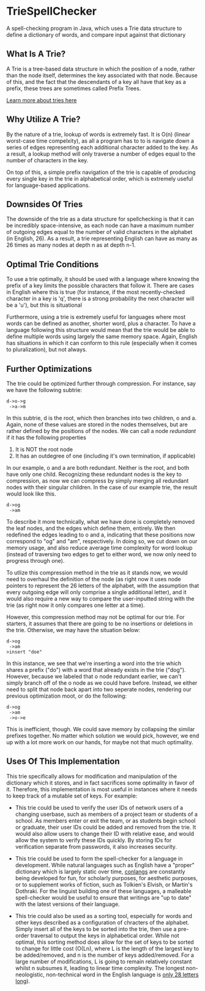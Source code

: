 # TrieSpellChecker
A spell-checking program in Java, which uses a Trie data structure to define a dictionary of words, and compare input against that dictionary

## What Is A Trie?

A Trie is a tree-based data structure in which the position of a node, rather than the node itself, determines the key associated with that node. Because of this, and the fact that the descendants of a key all have that key as a prefix, these trees are sometimes called Prefix Trees.

[Learn more about tries here](https://en.wikipedia.org/wiki/Trie)

## Why Utilize A Trie?

By the nature of a trie, lookup of words is extremely fast. It is O(n) (linear worst-case time compelxity), as all a program has to to is navigate down a series of edges representing each additional character added to the key. As a result, a lookup method will only traverse a number of edges equal to the number of characters in the key.

On top of this, a simple prefix navigation of the trie is capable of producing every single key in the trie in alphabetical order, which is extremely useful for language-based applications.

## Downsides Of Tries

The downside of the trie as a data structure for spellchecking is that it can be incredibly space-intensive, as each node can have a maximum number of outgoing edges equal to the number of valid characters in the alphabet (in English, 26). As a result, a trie representing English can have as many as 26 times as many nodes at depth n as at depth n-1.

## Optimal Trie Conditions

To use a trie optimally, it should be used with a language where knowing the prefix of a key limits the possible characters that follow it. There are cases in English where this is true (for instance, if the most recently-checked character in a key is 'q', there is a strong probability the next character will be a 'u'), but this is situational

Furthermore, using a trie is extremely useful for languages where most words can be defined as another, shorter word, plus a character. To have a language following this structure would mean that the trie would be able to define multiple words using largely the same memory space. Again, English has situations in which it can conform to this rule (especially when it comes to pluralization), but not always.

## Further Optimizations

The trie could be optimized further through compression. For instance, say we have the following subtrie:

	d->o->g
	 ->a->m

In this subtrie, d is the root, which then branches into two children, o and a. Again, none of these values are stored in the nodes themselves, but are rather defined by the positions of the nodes. We can call a node *redundant* if it has the following properties

1. It is NOT the root node
2. It has an outdegree of one (including it's own termination, if applicable)

In our example, o and a are both redundant. Neither is the root, and both have only one child. Recognizing these redundant nodes is the key to compression, as now we can compress by simply merging all redundant nodes with their singular children. In the case of our example trie, the result would look like this.
	
	d->og
	 ->am

To describe it more technically, what we have done is completely removed the leaf nodes, and the edges which define them, entirely. We then redefined the edges leading to o and a, indicating that these positions now correspond to "og" and "am", respectively. In doing so, we cut down on our memory usage, and also reduce average time complexity for word lookup (instead of traversing two edges to get to either word, we now only need to progress through one).

To utlize this compression method in the trie as it stands now, we would need to overhaul the definition of the node (as right now it uses node pointers to represent the 26 letters of the alphabet, with the assumption that every outgoing edge will only comprise a single additional letter), and it would also require a new way to compare the user-inputted string with the trie (as right now it only compares one letter at a time).

However, this compression method may not be optimal for our trie. For starters, it assumes that there are going to be no insertions or deletions in the trie. Otherwise, we may have the situation below:

	d->og
	 ->am
	>insert "doe"

In this instance, we see that we're inserting a word into the trie which shares a prefix ("do") with a word that already exists in the trie ("dog"). However, because we labeled that o node redundant earlier, we can't simply branch off of the o node as we could have before. Instead, we either need to split that node back apart into two seperate nodes, rendering our previous optimization moot, or do the following:

	d->og
	 ->am
	 ->o->e

This is inefficient, though. We could save memory by collapsing the similar prefixes together. No matter which solution we would pick, however, we end up with a lot more work on our hands, for maybe not that much optimality.

## Uses Of This Implementation

This trie specifically allows for modification and manipulation of the dictionary which it stores, and in fact sacrifices some optimality in favor of it. Therefore, this implementation is most useful in instances where it needs to keep track of a mutable set of keys. For example:

* This trie could be used to verify the user IDs of network users of a changing userbase, such as members of a project team or students of a school. As members enter or exit the team, or as students begin school or graduate, their user IDs could be added and removed from the trie. It would also allow users to change their ID with relative ease, and would allow the system to verify these IDs quickly. By storing IDs for verification separate from passwords, it also increases security.

* This trie could be used to form the spell-checker for a language in development. While natural languages such as English have a "proper" dictionary which is largely static over time, [conlangs](https://en.wikipedia.org/wiki/Constructed_language) are constantly being developed for fun, for scholarly purposes, for aesthetic purposes, or to supplement works of fiction, such as Tolkien's Elvish, or Martin's Dothraki. For the linguist building one of these languages, a malleable spell-checker would be useful to ensure that writings are "up to date" with the latest versions of their language.

* This trie could also be used as a sorting tool, especially for words and other keys described as a configuration of chracters of the alphabet. Simply insert all of the keys to be sorted into the trie, then use a pre-order traversal to output the keys in alphabetical order. While not optimal, this sorting method does allow for the set of keys to be sorted to change for little cost (O(Ln), where L is the length of the largest key to be added/removed, and n is the number of keys added/removed. For a large number of modifications, L is going to remain relatively constant whilst n subsumes it, leading to linear time complexity. The longest non-neologistic, non-technical word in the English language is [only 28 letters long](https://en.wikipedia.org/wiki/Antidisestablishmentarianism_(word))). 
